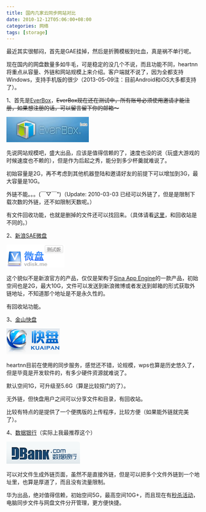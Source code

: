 ```yaml
---
title: 国内几家云同步网站对比
date: 2010-12-12T05:06:00+08:00
categories: 网络
tags: [storage]
---
```


最近其实很郁闷，首先是GAE挂掉，然后是折腾模板到吐血，真是祸不单行呢。

现在国内的网盘数量多如牛毛，可是稳定的没几个不说，而且功能不同，heartnn将重点从容量、外链和网站规模上来介绍。客户端就不说了，因为全都支持Windows，支持手机版的很少（2013-05-09注：目前Android和iOS大多都支持了）。

1、首先是[EverBox](http://account.everbox.com/signup/heartnn)，~~EverBox现在还在测试中，所有账号必须使用邀请才能注册，如果想注册的话，可以留言留下你的邮箱～~~

![](/uploads/2010/12/everbox.jpg)

先说网站规模吧，盛大出品，应该是值得信赖的了，速度也没的说（玩盛大游戏的时候速度也不赖的），但是作为后起之秀，能分到多少杯羹就难说了。<!--more-->

初始容量是2G，再不考虑到其他机器登陆和邀请好友的前提下可以增加到3G，最大容量是10G。

外链不能。。。(￣▽￣")（Update: 2010-03-03 已经可以外链了，但是是限制下载次数的外链，还不如限制天数呢。）

有文件回收功能，也就是删掉的文件还可以找回来。（具体请看[这里](http://www.everbox.com/help/intro)，和回收站是不同的。）

2、[新浪SAE微盘](http://vdisk.me/?a=login&code=000qqq&uid=22671#register)

![](/uploads/2010/12/vdisk.png)

这个貌似不是新浪官方的产品，仅仅是架构于[Sina App Engine](http://sae.sina.com.cn/)的一款产品，初始空间也是2G，最大10G，文件可以发送到新浪微博或者发送到邮箱的形式获取外链地址，不知道那个地址是不是永久性的。

有回收站功能。

3、[金山快盘](http://k.wps.cn/register/?invite=v65m7m)

![](/uploads/2010/12/kuaipan.gif)

heartnn目前在使用的同步服务，感觉还不错，论规模，wps也算是历史悠久了，但是毕竟是开发软件的，有多少硬件资源就难说了。

默认空间1G，可升级至5.6G（算是比较抠门的了）。

无外链，但快盘用户之间可以分享文件和目录，有回收站。

比较有特点的是提供了一个便携版的上传程序，比较方便（如果能外链就完美了）。

4、[数据银行](http://www.dbank.com/inviter/68255)（实际上我最推荐这个）

![](/uploads/2010/12/dbank.png)

可以对文件生成外链页面，虽然不是直接外链，但是可以把多个文件外链到一个地址里，也算是厚道了，而且没有流量限制。

华为出品，绝对值得信赖，初始空间5G，最高空间10G+，而且现在有[秒杀活动](http://www.dbank.com/seckill/index.jsp)，电脑同步文件与网盘文件分开管理，更方便快捷。
